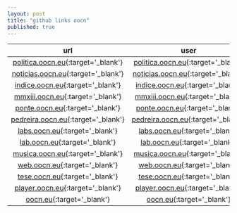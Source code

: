 ```yaml
---
layout: post
title: "github links oocn"
published: true
---
```


|url|user|repo|indirect|cname|
|:---:|:--:|:---:|:---:|:---:|
|[politica.oocn.eu](http://politica.oocn.eu){:target='_blank'}|[politica.oocn.eu](http://xoooix.github.io){:target='_blank'}|[politica.oocn.eu](https://github.com/xoooix/xoooix.github.io){:target='_blank'}|[politica.oocn.eu](http://xoooix.github.io/){:target='_blank'}|[politica.oocn.eu](https://github.com/xoooix/xoooix.github.io/blob/master/CNAME){:target='_blank'}|
|[noticias.oocn.eu](http://noticias.oocn.eu){:target='_blank'}|[noticias.oocn.eu](http://xooiox.github.io){:target='_blank'}|[noticias.oocn.eu](https://github.com/xooiox/xooiox.github.io){:target='_blank'}|[noticias.oocn.eu](http://xooiox.github.io/){:target='_blank'}|[noticias.oocn.eu](https://github.com/xooiox/xooiox.github.io/blob/master/CNAME){:target='_blank'}|
|[indice.oocn.eu](http://indice.oocn.eu){:target='_blank'}|[indice.oocn.eu](http://xoooox.github.io){:target='_blank'}|[indice.oocn.eu](https://github.com/xoooox/xoooox.github.io){:target='_blank'}|[indice.oocn.eu](http://xoooox.github.io/){:target='_blank'}|[indice.oocn.eu](https://github.com/xoooox/xoooox.github.io/blob/master/CNAME){:target='_blank'}|
|[mmxiii.oocn.eu](http://mmxiii.oocn.eu){:target='_blank'}|[mmxiii.oocn.eu](http://xooiix.github.io){:target='_blank'}|[mmxiii.oocn.eu](https://github.com/xooiix/xooiix.github.io){:target='_blank'}|[mmxiii.oocn.eu](http://xooiix.github.io/){:target='_blank'}|[mmxiii.oocn.eu](https://github.com/xooiix/xooiix.github.io/blob/master/CNAME){:target='_blank'}|
|[ponte.oocn.eu](http://ponte.oocn.eu){:target='_blank'}|[ponte.oocn.eu](http://xoioox.github.io){:target='_blank'}|[ponte.oocn.eu](https://github.com/xoioox/xoioox.github.io){:target='_blank'}|[ponte.oocn.eu](http://xoioox.github.io/){:target='_blank'}|[ponte.oocn.eu](https://github.com/xoioox/xoioox.github.io/blob/master/CNAME){:target='_blank'}|
|[pedreira.oocn.eu](http://pedreira.oocn.eu){:target='_blank'}|[pedreira.oocn.eu](http://xoioix.github.io){:target='_blank'}|[pedreira.oocn.eu](https://github.com/xoioix/xoioix.github.io){:target='_blank'}|[pedreira.oocn.eu](http://xoioix.github.io/){:target='_blank'}|[pedreira.oocn.eu](https://github.com/xoioix/xoioix.github.io/blob/master/CNAME){:target='_blank'}|
|[labs.oocn.eu](http://labs.oocn.eu){:target='_blank'}|[labs.oocn.eu](http://xoiiox.github.io){:target='_blank'}|[labs.oocn.eu](https://github.com/xoiiox/xoiiox.github.io){:target='_blank'}|[labs.oocn.eu](http://xoiiox.github.io/){:target='_blank'}|[labs.oocn.eu](https://github.com/xoiiox/xoiiox.github.io/blob/master/CNAME){:target='_blank'}|
|[lab.oocn.eu](http://lab.oocn.eu){:target='_blank'}|[lab.oocn.eu](http://xoiiix.github.io){:target='_blank'}|[lab.oocn.eu](https://github.com/xoiiix/xoiiix.github.io){:target='_blank'}|[lab.oocn.eu](http://xoiiix.github.io/){:target='_blank'}|[lab.oocn.eu](https://github.com/xoiiix/xoiiix.github.io/blob/master/CNAME){:target='_blank'}|
|[musica.oocn.eu](http://musica.oocn.eu){:target='_blank'}|[musica.oocn.eu](http://xiooox.github.io){:target='_blank'}|[musica.oocn.eu](https://github.com/xiooox/xiooox.github.io){:target='_blank'}|[musica.oocn.eu](http://xiooox.github.io/){:target='_blank'}|[musica.oocn.eu](https://github.com/xiooox/xiooox.github.io/blob/master/CNAME){:target='_blank'}|
|[web.oocn.eu](http://web.oocn.eu){:target='_blank'}|[web.oocn.eu](http://xiooix.github.io){:target='_blank'}|[web.oocn.eu](https://github.com/xiooix/xiooix.github.io){:target='_blank'}|[web.oocn.eu](http://xiooix.github.io/){:target='_blank'}|[web.oocn.eu](https://github.com/xiooix/xiooix.github.io/blob/master/CNAME){:target='_blank'}|
|[tese.oocn.eu](http://tese.oocn.eu){:target='_blank'}|[tese.oocn.eu](http://xioiox.github.io){:target='_blank'}|[tese.oocn.eu](https://github.com/xioiox/xioiox.github.io){:target='_blank'}|[tese.oocn.eu](http://xioiox.github.io/){:target='_blank'}|[tese.oocn.eu](https://github.com/xioiox/xioiox.github.io/blob/master/CNAME){:target='_blank'}|
|[player.oocn.eu](http://player.oocn.eu){:target='_blank'}|[player.oocn.eu](http://xiiiix.github.io){:target='_blank'}|[player.oocn.eu](https://github.com/xiiiix/xiiiix.github.io){:target='_blank'}|[player.oocn.eu](http://xiiiix.github.io/){:target='_blank'}|[player.oocn.eu](https://github.com/xiiiix/xiiiix.github.io/blob/master/CNAME){:target='_blank'}|
|[oocn.eu](http://oocn.eu){:target='_blank'}|[oocn.eu](http://xiiiix.github.io){:target='_blank'}|[oocn.eu](https://github.com/xiiiix/xiiiix.github.io){:target='_blank'}|[oocn.eu](http://xiiiix.github.io/){:target='_blank'}|[oocn.eu](https://github.com/xiiiix/xiiiix.github.io/blob/master/CNAME){:target='_blank'}|

